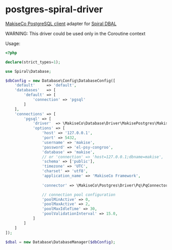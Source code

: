 # postgres-spiral-driver
[MakiseCo PostgreSQL client](https://github.com/makise-co/postgres) adapter for [Spiral DBAL](https://github.com/spiral/database)

WARNING: This driver could be used only in the Coroutine context

Usage:
```php
<?php

declare(strict_types=1);

use Spiral\Database;

$dbConfig = new Database\Config\DatabaseConfig([
    'default'     => 'default',
    'databases'   => [
        'default' => [
            'connection' => 'pgsql'
        ]
    ],
    'connections' => [
        'pgsql' => [
            'driver'  => \MakiseCo\Database\Driver\MakisePostgres\MakisePostgresDriver::class,
            'options' => [
                'host' => '127.0.0.1',
                'port' => 5432,
                'username' => 'makise',
                'password' => 'el-psy-congroo',
                'database' => 'makise',
                // or 'connection' => 'host=127.0.0.1;dbname=makise',
                'schema' => ['public'],
                'timezone' => 'UTC',
                'charset' => 'utf8',
                'application_name' => 'MakiseCo Framework',
                
                'connector' => \MakiseCo\Postgres\Driver\Pq\PqConnector::class,

                // connection pool configuration
                'poolMinActive' => 0,
                'poolMaxActive' => 2,
                'poolMaxIdleTime' => 30,
                'poolValidationInterval' => 15.0,
            ]
        ]
    ]
]);

$dbal = new Database\DatabaseManager($dbConfig);
```
